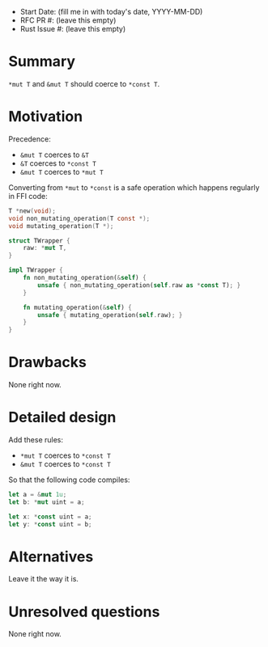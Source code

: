 - Start Date: (fill me in with today's date, YYYY-MM-DD)
- RFC PR #: (leave this empty)
- Rust Issue #: (leave this empty)

# Summary

`*mut T` and `&mut T` should coerce to `*const T`.

# Motivation

Precedence:

- `&mut T` coerces to `&T`
- `&T` coerces to `*const T`
- `&mut T` coerces to `*mut T`

Converting from `*mut` to `*const` is a safe operation which happens regularly in FFI code:

```c
T *new(void);
void non_mutating_operation(T const *);
void mutating_operation(T *);
```

```rust
struct TWrapper {
    raw: *mut T,
}

impl TWrapper {
    fn non_mutating_operation(&self) {
        unsafe { non_mutating_operation(self.raw as *const T); }
    }

    fn mutating_operation(&self) {
        unsafe { mutating_operation(self.raw); }
    }
}
```

# Drawbacks

None right now.

# Detailed design

Add these rules:

- `*mut T` coerces to `*const T`
- `&mut T` coerces to `*const T`

So that the following code compiles:

```rust
let a = &mut 1u;
let b: *mut uint = a;

let x: *const uint = a;
let y: *const uint = b;
```

# Alternatives

Leave it the way it is.

# Unresolved questions

None right now.
